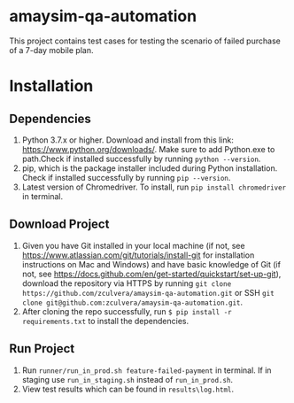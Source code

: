 # amaysim-qa-automation
This project contains test cases for testing the scenario of failed purchase of a 7-day mobile plan.

# Installation
## Dependencies
1. Python 3.7.x or higher. Download and install from this link: https://www.python.org/downloads/. Make sure to add Python.exe to path.Check if installed successfully by running `python --version`.
2. pip, which is the package installer included during Python installation. Check if installed successfully by running `pip --version`.
3. Latest version of Chromedriver. To install, run `pip install chromedriver` in terminal.
## Download Project
1. Given you have Git installed in your local machine (if not, see https://www.atlassian.com/git/tutorials/install-git for installation instructions on Mac and Windows) and have basic knowledge of Git (if not, see https://docs.github.com/en/get-started/quickstart/set-up-git), download the repository via HTTPS by running `git clone https://github.com/zculvera/amaysim-qa-automation.git` or SSH `git clone git@github.com:zculvera/amaysim-qa-automation.git`.
2. After cloning the repo successfully, run `$ pip install -r requirements.txt` to install the dependencies.
## Run Project
1. Run `runner/run_in_prod.sh feature-failed-payment` in terminal. If in staging use `run_in_staging.sh` instead of `run_in_prod.sh`.
2. View test results which can be found in `results\log.html`.